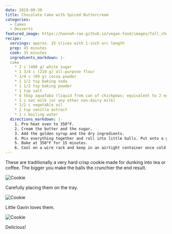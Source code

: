```yaml
---
date: 2019-09-30
title: Chocolate Cake with Spiced Buttercream
categories:
  - Cakes
  - Desserts
featured_image: https://hannah-rae.github.io/vegan-food/images/fall_chocolate_cake.jpg
recipe:
  servings: approx. 25 slices with 1-inch arc length
  prep: 45 minutes
  cook: 35 minutes
  ingredients_markdown: |-
  cake
    * 2 c (400 g) white sugar
    * 1 3/4 c (210 g) all-purpose flour
    * 3/4 c (89 g) cocoa powder
    * 1 1/2 tsp baking soda
    * 1 1/2 tsp baking powder
    * 1 tsp salt
    * 6 tbsp aquafaba (liquid from can of chickpeas; equivalent to 2 eggs)
    * 1 c oat milk (or any other non-dairy milk)
    * 1/2 c vegetable oil
    * 2 tsp vanilla extract
    * 1 c boiling water
  directions_markdown: |-
    1. Pre heat oven to 350°F.
    2. Cream the butter and the sugar.
    3. Add the golden syrup and the dry ingredients.
    4. Mix everything together and roll into little balls. Put onto a greased baking tray, pressing the balls down very slightly with a fork.
    5. Bake at 350°F for 15 minutes.
    6. Cool on a wire rack and keep in an airtight container once cold.
---
```

These are traditionally a very hard crisp cookie made for dunking into tea or coffee. The bigger you make the balls the crunchier the end result.

![Cookie](https://source.unsplash.com/euGck1ifvp0)

Carefully placing them on the tray.

![Cookie](https://source.unsplash.com/RUPPakds28k)

Little Gavin loves them.

![Cookie](https://source.unsplash.com/YnrSLOAjOEA)

Delicious!